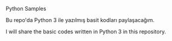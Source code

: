 Python Samples

Bu repo'da Python 3 ile yazılmış basit kodları paylaşacağım.

I will share the basic codes written in Python 3 in this repository.
